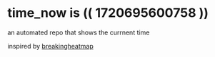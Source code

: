 # time_now is (( 1720695600758 ))

an automated repo that shows the currnent time

inspired by [breakingheatmap](https://github.com/breakingheatmap/breakingheatmap)